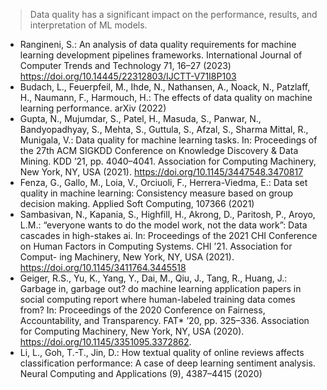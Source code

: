 > Data quality has a significant impact on the performance, results, and interpretation of ML models.


- Rangineni, S.: An analysis of data quality requirements for machine learning development pipelines frameworks. International Journal of Computer
Trends and Technology 71, 16–27 (2023) https://doi.org/10.14445/22312803/IJCTT-V71I8P103
- Budach, L., Feuerpfeil, M., Ihde, N., Nathansen, A., Noack, N., Patzlaff,
H., Naumann, F., Harmouch, H.: The effects of data quality on machine
learning performance. arXiv (2022)
- Gupta, N., Mujumdar, S., Patel, H., Masuda, S., Panwar, N., Bandyopadhyay, S., Mehta, S., Guttula, S., Afzal, S., Sharma Mittal, R., Munigala, V.: Data quality for machine learning tasks. In: Proceedings of the
27th ACM SIGKDD Conference on Knowledge Discovery & Data Mining. KDD ’21, pp. 4040–4041. Association for Computing Machinery, New
York, NY, USA (2021). https://doi.org/10.1145/3447548.3470817
- Fenza, G., Gallo, M., Loia, V., Orciuoli, F., Herrera-Viedma, E.: Data set quality in machine learning: Consistency measure based on group decision making. Applied Soft Computing, 107366 (2021)
- Sambasivan, N., Kapania, S., Highfill, H., Akrong, D., Paritosh, P., Aroyo, L.M.: “everyone wants to do the model work, not the data work”: Data
cascades in high-stakes ai. In: Proceedings of the 2021 CHI Conference on Human Factors in Computing Systems. CHI ’21. Association for Comput-
ing Machinery, New York, NY, USA (2021). https://doi.org/10.1145/3411764.3445518
- Geiger, R.S., Yu, K., Yang, Y., Dai, M., Qiu, J., Tang, R., Huang, J.:
Garbage in, garbage out? do machine learning application papers in social computing report where human-labeled training data comes from?
In: Proceedings of the 2020 Conference on Fairness, Accountability, and Transparency. FAT* ’20, pp. 325–336. Association for Computing Machinery, New York, NY, USA (2020). https://doi.org/10.1145/3351095.3372862.
- Li, L., Goh, T.-T., Jin, D.: How textual quality of online reviews affects classification performance: A case of deep learning sentiment analysis. Neural Computing and Applications (9), 4387–4415 (2020)
